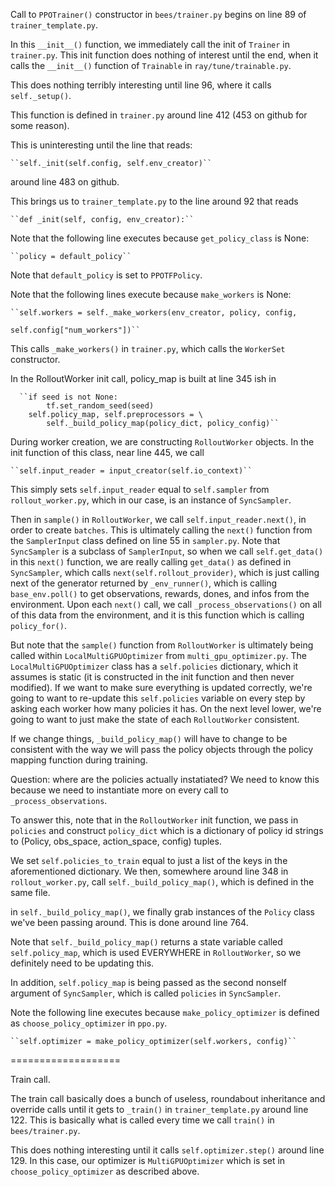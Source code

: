Call to ``PPOTrainer()`` constructor in ``bees/trainer.py`` begins on line 89 of ``trainer_template.py``.

In this ``__init__()`` function, we immediately call the init of ``Trainer`` in ``trainer.py``. This init function does nothing of interest until the end, when it calls the ``__init__()`` function of ``Trainable`` in ``ray/tune/trainable.py``.

This does nothing terribly interesting until line 96, where it calls ``self._setup()``.

This function is defined in ``trainer.py`` around line 412 (453 on github for some reason).

This is uninteresting until the line that reads:
    
    ``self._init(self.config, self.env_creator)``

around line 483 on github.

This brings us to ``trainer_template.py`` to the line around 92 that reads
    
    ``def _init(self, config, env_creator):``

Note that the following line executes because ``get_policy_class`` is None:

    ``policy = default_policy``

Note that ``default_policy`` is set to ``PPOTFPolicy``.

Note that the following lines execute because ``make_workers`` is None:

    ``self.workers = self._make_workers(env_creator, policy, config,
                                                  self.config["num_workers"])``

This calls ``_make_workers()`` in ``trainer.py``, which calls the ``WorkerSet`` constructor.

In the RolloutWorker init call, policy_map is built at line 345 ish in

      ``if seed is not None:
            tf.set_random_seed(seed)
        self.policy_map, self.preprocessors = \
            self._build_policy_map(policy_dict, policy_config)``

During worker creation, we are constructing ``RolloutWorker`` objects. In the init function of this class, near line 445, we call

    ``self.input_reader = input_creator(self.io_context)``

This simply sets ``self.input_reader`` equal to ``self.sampler`` from ``rollout_worker.py``, which in our case, is an instance of ``SyncSampler``. 

Then in ``sample()`` in ``RolloutWorker``, we call ``self.input_reader.next()``, in order to create ``batches``. This is ultimately calling the ``next()`` function from the ``SamplerInput`` class defined on line 55 in ``sampler.py``. Note that ``SyncSampler`` is a subclass of ``SamplerInput``, so when we call ``self.get_data()`` in this ``next()`` function, we are really calling ``get_data()`` as defined in ``SyncSampler``, which calls ``next(self.rollout_provider)``, which is just calling next of the generator returned by ``_env_runner()``, which is calling ``base_env.poll()`` to get observations, rewards, dones, and infos from the environment. Upon each ``next()`` call, we call ``_process_observations()`` on all of this data from the environment, and it is this function which is calling ``policy_for()``.

But note that the ``sample()`` function from ``RolloutWorker`` is ultimately being called within ``LocalMultiGPUOptimizer`` from ``multi_gpu_optimizer.py``. The ``LocalMultiGPUOptimizer`` class has a ``self.policies`` dictionary, which it assumes is static (it is constructed in the init function and then never modified). If we want to make sure everything is updated correctly, we're going to want to re-update this ``self.policies`` variable on every step by asking each worker how many policies it has. On the next level lower, we're going to want to just make the state of each ``RolloutWorker`` consistent.

If we change things, ``_build_policy_map()`` will have to change to be consistent with the way we will pass the policy objects through the policy mapping function during training.

Question: where are the policies actually instatiated? We need to know this because we need to instantiate more on every call to ``_process_observations``.

To answer this, note that in the ``RolloutWorker`` init function, we pass in ``policies`` and construct ``policy_dict`` which is a dictionary of policy id strings to (Policy, obs_space, action_space, config) tuples.

We set ``self.policies_to_train`` equal to just a list of the keys in the aforementioned dictionary. We then, somewhere around line 348 in ``rollout_worker.py``, call ``self._build_policy_map()``, which is defined in the same file. 

in  ``self._build_policy_map()``, we finally grab instances of the ``Policy`` class we've been passing around. This is done around line 764.

Note that ``self._build_policy_map()`` returns a state variable called ``self.policy_map``, which is used EVERYWHERE in ``RolloutWorker``, so we definitely need to be updating this. 

In addition, ``self.policy_map`` is being passed as the second nonself argument of ``SyncSampler``, which is called ``policies`` in ``SyncSampler``.  

Note the following line executes because ``make_policy_optimizer`` is defined as ``choose_policy_optimizer`` in ``ppo.py``. 

    ``self.optimizer = make_policy_optimizer(self.workers, config)``


===================

Train call.

The train call basically does a bunch of useless, roundabout inheritance and override calls until it gets to ``_train()`` in ``trainer_template.py`` around line 122. This is basically what is called every time we call ``train()`` in ``bees/trainer.py``.

This does nothing interesting until it calls ``self.optimizer.step()`` around line 129. In this case, our optimizer is ``MultiGPUOptimizer`` which is set in ``choose_policy_optimizer`` as described above.  
